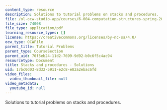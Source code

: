 ```yaml
---
content_type: resource
description: Solutions to tutorial problems on stacks and procedures.
file: /ol-ocw-studio-app/courses/6-004-computation-structures-spring-2009/17bc0d038d325911e2c8e82a2ebac6fd_MIT6_004s09_tutor13_sol.pdf
file_size: 74008
file_type: application/pdf
learning_resource_types: []
license: https://creativecommons.org/licenses/by-nc-sa/4.0/
ocw_type: OCWFile
parent_title: Tutorial Problems
parent_type: CourseSection
parent_uid: 70f5eb24-11d2-7699-9d92-b0c6f5c4ac94
resourcetype: Document
title: Stacks and procedures - Solutions
uid: 17bc0d03-8d32-5911-e2c8-e82a2ebac6fd
video_files:
  video_thumbnail_file: null
video_metadata:
  youtube_id: null
---
```

Solutions to tutorial problems on stacks and procedures.